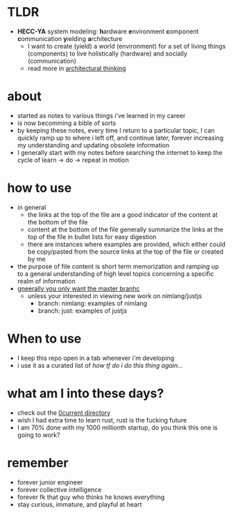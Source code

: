 # TLDR

- **HECC-YA** system modeling: **h**ardware **e**nvironment **c**omponent **c**ommunication **y**ielding **a**rchitecture
  - I want to create (yield) a world (environment) for a set of living things (components) to live holistically (hardware) and socially (communication)
  - read more in [architectural thinking](/0current/architectural%20thinking/0heccya.md#hecc-ya-system-modeling)

# about

- started as notes to various things i've learned in my career
- is now becomming a bible of sorts
- by keeping these notes, every time I return to a particular topic, I can quickly ramp up to where i left off, and continue later, forever increasing my understanding and updating obsolete information
- I generally start with my notes before searching the internet to keep the cycle of learn -> do -> repeat in motion

# how to use

- in general
  - the links at the top of the file are a good indicator of the content at the bottom of the file
  - content at the bottom of the file generally summarize the links at the top of the file in bullet lists for easy digestion
  - there are instances where examples are provided, which either could be copy/pasted from the source links at the top of the file or created by me
- the purpose of file content is short term memorization and ramping up to a general understanding of high level topics concerning a specific realm of information
- [gneerally you only want  the master branhc](https://dev.to/patricksevat/optimize-your-git-clone-fetch-strategy-for-ci-pipeline-3pka)
  - unless your interested in viewing new work on nimlang/justjs
    - branch: nimlang: examples of nimlang
    - branch: just: examples of justjs

# When to use

- I keep this repo open in a tab whenever i'm developing
- i use it as a curated list of *how tf do i do this thing again...*

# what am I into these days?

- check out the [0current directory](./0current)
- wish I had extra time to learn rust, rust is the fucking future
- I am 70% done with my 1000 millionth startup, do you think this one is going to work?

# remember

- forever junior engineer
- forever collective intelligence
- forever fk that guy who thinks he knows everything
- stay curious, immature, and playful at heart
